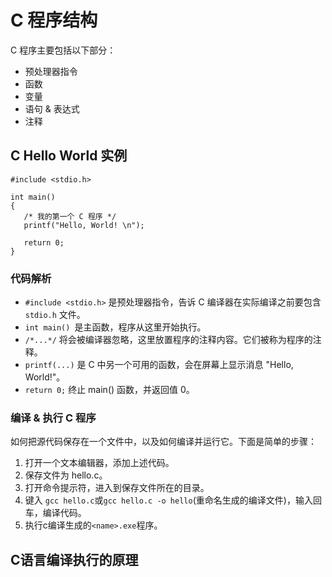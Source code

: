 # C 程序结构
C 程序主要包括以下部分：

- 预处理器指令
- 函数
- 变量
- 语句 & 表达式
- 注释

## C Hello World 实例
```
#include <stdio.h>

int main()
{
   /* 我的第一个 C 程序 */
   printf("Hello, World! \n");
   
   return 0;
}
```
### 代码解析
- `#include <stdio.h>` 是预处理器指令，告诉 C 编译器在实际编译之前要包含 `stdio.h` 文件。
- `int main() `是主函数，程序从这里开始执行。
- `/*...*/` 将会被编译器忽略，这里放置程序的注释内容。它们被称为程序的注释。
- `printf(...)` 是 C 中另一个可用的函数，会在屏幕上显示消息 "Hello, World!"。
- `return 0;` 终止 main() 函数，并返回值 0。
### 编译 & 执行 C 程序
如何把源代码保存在一个文件中，以及如何编译并运行它。下面是简单的步骤：

1. 打开一个文本编辑器，添加上述代码。
2. 保存文件为 hello.c。
3. 打开命令提示符，进入到保存文件所在的目录。
4. 键入 `gcc hello.c`或`gcc hello.c -o hello`(重命名生成的编译文件)，输入回车，编译代码。
5. 执行c编译生成的`<name>.exe`程序。

## C语言编译执行的原理